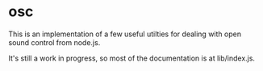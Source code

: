 # osc

This is an implementation of a few useful utilties for dealing with open sound control from node.js.  

It's still a work in progress, so most of the documentation is at lib/index.js.